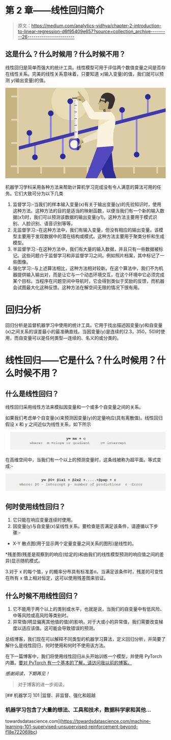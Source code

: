 # 第 2 章——线性回归简介

> 原文：<https://medium.com/analytics-vidhya/chapter-2-introduction-to-linear-regression-d6f95409e657?source=collection_archive---------26----------------------->

## 这是什么？什么时候用？什么时候不用？

线性回归是简单而强大的统计工具。线性模型可用于评估两个数值变量之间是否存在线性关系。完美的线性关系意味着，只要知道 x(输入变量)的值，我们就可以预测 y(输出变量)的值。

![](img/78739d8a3b7a16712c3e32ef3c9fcc0b.png)

机器学习学科采用各种方法来帮助计算机学习完成没有令人满意的算法可用的任务。它们大致可分为以下几类

1.  监督学习:-当我们的样本输入变量(x)有关于输出变量(y)的先验知识时，使用这种方法。这种方法的目的是适当的映射函数，以便当我们有一个新的输入数据(x1)时，我们可以预测该数据的输出变量(y1)。这种方法主要用于模式识别、人脸识别、语音识别等等。
2.  无监督学习:-在这种方法中，我们有输入变量，但没有相应的输出变量。该模型主要用于发现数据中的潜在结构或模式。这种方法主要用于聚类分析和生成模型。
3.  半监督学习:-在这种方法中，我们有大量的输入数据，并且只有一些数据被标记。这些问题介于监督学习和非监督学习之间。例如照片档案，其中标记了一些图像。
4.  强化学习:-与上述算法相比，这种方法相对较新。在这个算法中，我们不为机器提供输入输出对，而是让它与一个动态环境交互，在这个环境中它必须完成某个目标。当程序在问题空间中导航时，它会得到类似于奖励的反馈，而机器会试图最大化这种反馈。这种方法在解空间无限的情况下很有用。

# **回归分析**

回归分析是监督机器学习中使用的统计工具。它用于找出描述因变量(y)和自变量(x)之间关系的误差最小的最准确直线。当因变量(y)是连续的(2.3，350，50)时使用，而自变量可以是任何类型—连续的、名义的或分类的。

# 线性回归——它是什么？什么时候用？什么时候不用？

## **什么是线性回归？**

线性回归采用线性方法来模拟因变量和一个或多个自变量之间的关系。

如果我们考虑单个自变量(x)来预测因变量(y)的定量响应(具有离散值)。线性回归假设 x 和 y 之间近似为线性关系，如下所示

![](img/16dee298033c179b18def3dba6945a9d.png)

在高维空间中，当我们有一个以上的预测变量时，这条线被称为超平面。等式变成:-

![](img/5ad8306ab79b2c976598a6bdc8b6475f.png)

## **何时使用线性回归？**

1.  它只能在响应变量连续时使用。
2.  因变量(y)与自变量(x)呈线性关系。要检查是否满足该条件，请遵循以下步骤:-

* X-Y 散点图(用于显示两个定量变量之间关系的图形)是线性的。

*残差图(残差是观察到的响应(给定的)和由我们的线性模型预测的响应值之间的差异)显示随机模式。

3.对于 x 的每个值，y 的概率分布具有标准差σ。当满足该条件时，残差的可变性在所有 x 值上相对恒定，这可以使用残差图来验证。

## **什么时候不用线性回归？**

1.  它不能用于两个以上的类别或水平，也就是说，当我们的自变量中有低风险、中等风险或高风险等类别时。
2.  异常值(明显偏离其他值的值)的影响，对于大或小的异常值，我们需要改变梯度以适应该值。这可能会导致错误的预测。

总结博客，我们现在可以解释不同类型的机器学习算法，定义回归分析，并简要了解什么是线性回归，何时使用和何时不使用该方法。

在下一篇博客中，我们将使用线性回归从头开始训练一个模型，并使用 PyTorch 内置。[要对 PyTorch 有一个基本的了解，请访问我以前的博客。](/swlh/introduction-to-pytorch-fcb8a8e452ec)

*感谢阅读，下期再见！*

> 对于博客的进一步阅读，

[](https://towardsdatascience.com/machine-learning-101-supervised-unsupervised-reinforcement-beyond-f18e722069bc) [## 机器学习 101 |监督、非监督、强化和超越

### 机器学习包含了大量的想法、工具和技术，数据科学家和其他…

towardsdatascience.com](https://towardsdatascience.com/machine-learning-101-supervised-unsupervised-reinforcement-beyond-f18e722069bc)